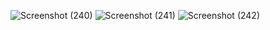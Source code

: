 ![Screenshot (240)](https://github.com/Kumarijaya123/VideoUploader/assets/81750694/47ff3993-5567-4fa7-a081-02371054092c)
![Screenshot (241)](https://github.com/Kumarijaya123/VideoUploader/assets/81750694/84f27326-f91d-432a-b096-d375708da4eb)
![Screenshot (242)](https://github.com/Kumarijaya123/VideoUploader/assets/81750694/482bc335-d66f-4d74-8fe5-e31c7013462e)
